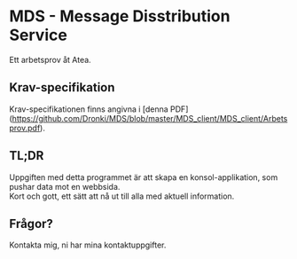 # MDS - Message Disstribution Service
Ett arbetsprov åt Atea.

Krav-specifikation
------------------
Krav-specifikationen finns angivna i [denna PDF] (https://github.com/Dronki/MDS/blob/master/MDS_client/MDS_client/Arbetsprov.pdf).  

TL;DR
-----
Uppgiften med detta programmet är att skapa en konsol-applikation, som pushar data mot en webbsida.  
Kort och gott, ett sätt att nå ut till alla med aktuell information.  

Frågor?
------
Kontakta mig, ni har mina kontaktuppgifter.
